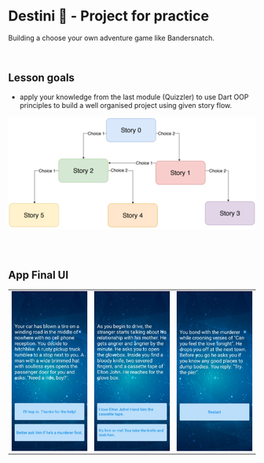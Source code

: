 # Destini 🤔 - Project for practice

Building a choose your own adventure game like Bandersnatch.

<br/>

## Lesson goals

- apply your knowledge from the last module (Quizzler) to use Dart OOP principles to build a well organised project using given story flow.

![](./attachments/storyflow.png)

<br/><br/>


## App Final UI

| | | |
| --- | --- | --- |
| ![](./attachments/s1.jpg) | ![](./attachments/s2.jpg) | ![](./attachments/s3.jpg) |
